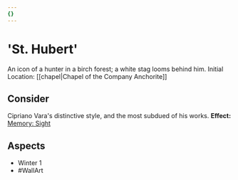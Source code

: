 ```yaml
---
{}
---
```

# 'St. Hubert'
An icon of a hunter in a birch forest; a white stag looms behind him.
Initial Location: [[chapel|Chapel of the Company Anchorite]]
## Consider
Cipriano Vara's distinctive style, and the most subdued of his works.
**Effect:** [Memory: Sight](https://uadaf.theevilroot.xyz/rowenarium/elements/mem.sight)
## Aspects
- Winter 1
- #WallArt